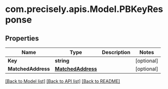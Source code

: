 # com.precisely.apis.Model.PBKeyResponse
## Properties

Name | Type | Description | Notes
------------ | ------------- | ------------- | -------------
**Key** | **string** |  | [optional] 
**MatchedAddress** | [**MatchedAddress**](MatchedAddress.md) |  | [optional] 

[[Back to Model list]](../README.md#documentation-for-models) [[Back to API list]](../README.md#documentation-for-api-endpoints) [[Back to README]](../README.md)

